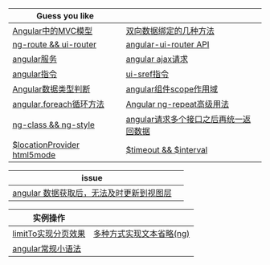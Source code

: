 | Guess you like | |
| --------- | --------- |
|[Angular中的MVC模型](https://github.com/Narutocc/angular/issues/5)|[双向数据绑定的几种方法](https://github.com/Narutocc/angular/issues/4)|
|[ng-route && ui-router](https://github.com/Narutocc/angular/issues/8)|[angular-ui-router API](https://github.com/Narutocc/angular/issues/12)|
|[angular服务](https://github.com/Narutocc/angular/issues/7)|[angular ajax请求](https://github.com/Narutocc/angular/issues/1)|
|[angular指令](https://github.com/Narutocc/angular/issues/9)|[ui-sref指令](https://github.com/Narutocc/angular/issues/10)|
|[Angular数据类型判断](https://github.com/Narutocc/angular/issues/11)|[angular组件scope作用域](https://github.com/Narutocc/angular/issues/6)|
|[angular.foreach循环方法](https://github.com/Narutocc/angular/issues/15)|[Angular ng-repeat高级用法](https://github.com/Narutocc/angular/issues/16)|
|[ng-class && ng-style](https://github.com/Narutocc/angular/issues/17)|[angular请求多个接口之后再统一返回数据](https://github.com/Narutocc/angular/issues/18)|
|[$locationProvider html5mode](https://github.com/Narutocc/angular/issues/20)|[$timeout && $interval](https://github.com/Narutocc/angular/issues/21)|

| issue | |
| --------- | --------- |
|[angular 数据获取后，无法及时更新到视图层](https://github.com/Narutocc/angular/issues/14)||

| 实例操作 | |
| --------- | --------- |
|[limitTo实现分页效果](https://github.com/Narutocc/angular/issues/13)|[多种方式实现文本省略(ng)](https://github.com/Narutocc/angular/issues/3)|
|[angular常规小语法](https://github.com/Narutocc/angular/issues/19)||
